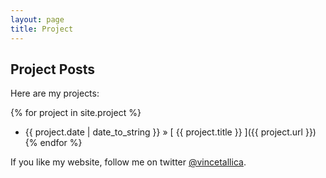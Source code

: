 ```yaml
---
layout: page
title: Project
---
```

## Project Posts
Here are my projects:

{% for project in site.project %}
  * {{ project.date | date_to_string }} &raquo; [ {{ project.title }} ]({{ project.url }})
{% endfor %}

If you like my website, follow me on twitter [@vincetallica](https://twitter.com/vincetallica).
